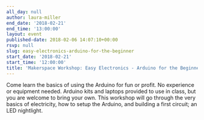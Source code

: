 ```yaml
---
all_day: null
author: laura-miller
end_date: '2018-02-21'
end_time: '13:00:00'
layout: event
published-date: 2018-02-06 14:07:10+00:00
rsvp: null
slug: easy-electronics-arduino-for-the-beginner
start_date: '2018-02-21'
start_time: '12:00:00'
title: 'Makerspace Workshop: Easy Electronics - Arduino for the Beginner'
---
```


Come learn the basics of using the Arduino for fun or profit. No experience or equipment needed. Arduino kits and laptops provided to use in class, but you are welcome to bring your own. This workshop will go through the very basics of electricity, how to setup the Arduino, and building a first circuit; an LED nightlight.
